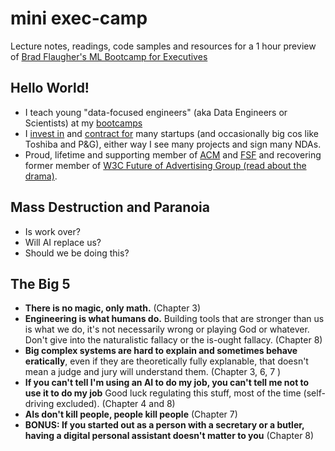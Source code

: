 # mini exec-camp

Lecture notes, readings, code samples and resources for a 1 hour preview of [Brad Flaugher's ML Bootcamp for Executives](https://bradflaugher.com/executive.html)

## Hello World!

* I teach young "data-focused engineers" (aka Data Engineers or Scientists) at my [bootcamps](https://bradflaugher.com/bootcamp.html)
* I [invest in](https://ventures.nextfab.com/about/) and [contract for](https://inoxoft.com/) many startups (and occasionally big cos like Toshiba and P&G), either way I see many projects and sign many NDAs. 
* Proud, lifetime and supporting member of [ACM](https://www.acm.org/) and [FSF](https://www.gnu.org/thankgnus/2022supporters.html) and recovering former member of [W3C Future of Advertising Group (read about the drama)](https://www.protocol.com/policy/w3c-privacy-war).

## Mass Destruction and Paranoia

* Is work over?
* Will AI replace us?
* Should we be doing this?

## The Big 5

* **There is no magic, only math.** (Chapter 3) 
* **Engineering is what humans do.** Building tools that are stronger than us is what we do, it's not necessarily wrong or playing God or whatever. Don't give into the naturalistic fallacy or the is-ought fallacy. (Chapter 8)
* **Big complex systems are hard to explain and sometimes behave eratically**, even if they are theoretically fully explanable, that doesn't mean a judge and jury will understand them. (Chapter 3, 6, 7 )
* **If you can't tell I'm using an AI to do my job, you can't tell me not to use it to do my job** Good luck regulating this stuff, most of the time (self-driving excluded). (Chapter 4 and 8)
* **AIs don't kill people, people kill people** (Chapter 7)
* **BONUS: If you started out as a person with a secretary or a butler, having a digital personal assistant doesn't matter to you** (Chapter 8)



